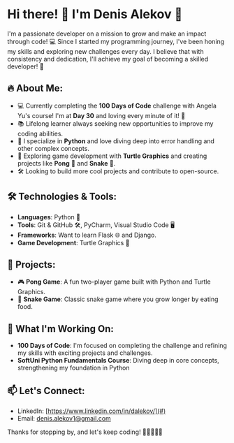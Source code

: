 # Hi there! 👋 I'm Denis Alekov 🚀

I'm a passionate developer on a mission to grow and make an impact through code! 💻 Since I started my programming journey, I've been honing my skills and exploring new challenges every day. I believe that with consistency and dedication, I'll achieve my goal of becoming a skilled developer! 💪

## 🔥 About Me:
- 💻 Currently completing the **100 Days of Code** challenge with Angela Yu's course!
  I'm at **Day 30** and loving every minute of it! 🎯
- 📚 Lifelong learner always seeking new opportunities to improve my coding abilities.
- 🚀 I specialize in **Python** and love diving deep into error handling and other complex concepts.
- 🌱 Exploring game development with **Turtle Graphics** and creating projects like **Pong** 🏓 and **Snake** 🐍.
- 🛠️ Looking to build more cool projects and contribute to open-source.

## 🛠️ Technologies & Tools:
- **Languages**: Python 🐍
- **Tools**: Git & GitHub 🛠️, PyCharm, Visual Studio Code 🖥️
- **Frameworks**: Want to learn Flask 🌐 and Django.
- **Game Development**: Turtle Graphics 🐢
  
## 🚀 Projects:
- 🎮 **Pong Game**: A fun two-player game built with Python and Turtle Graphics.
- 🐍 **Snake Game**: Classic snake game where you grow longer by eating food.

## 🌟 What I'm Working On:
- **100 Days of Code**: I'm focused on completing the challenge and refining my skills with exciting projects and challenges.
- **SoftUni Python Fundamentals Course**: Diving deep in core concepts, strengthening my foundation in Python

## 📫 Let's Connect:
- LinkedIn: [https://www.linkedin.com/in/dalekov/](#)
- Email: denis.alekov1@gmail.com

Thanks for stopping by, and let's keep coding! 🚀👨‍💻👩‍💻
